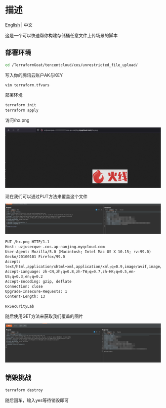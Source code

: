 # 描述

[English](./README.md) | 中文

这是一个可以快速帮你构建存储桶任意文件上传场景的脚本

## 部署环境

```bash
cd /TerraformGoat/tencentcloud/cos/unrestricted_file_upload/
```

写入你的腾讯云账户AK与KEY

```shell
vim terraform.tfvars
```

部署环境

```bash
terraform init
terraform apply
```

访问/hx.png

![image-20220425195047346](../../../images/image-20220425195047346.png)

现在我们可以通过PUT方法来覆盖这个文件

![image-20220425195122239](../../../images/image-20220425195122239.png)

```http
PUT /hx.png HTTP/1.1
Host: uzjusecqwe-.cos.ap-nanjing.myqcloud.com
User-Agent: Mozilla/5.0 (Macintosh; Intel Mac OS X 10.15; rv:99.0) Gecko/20100101 Firefox/99.0
Accept: text/html,application/xhtml+xml,application/xml;q=0.9,image/avif,image/webp,*/*;q=0.8
Accept-Language: zh-CN,zh;q=0.8,zh-TW;q=0.7,zh-HK;q=0.5,en-US;q=0.3,en;q=0.2
Accept-Encoding: gzip, deflate
Connection: close
Upgrade-Insecure-Requests: 1
Content-Length: 13

HxSecurityLab
```

随后使用GET方法来获取我们覆盖的图片

![image-20220425195153269](../../../images/image-20220425195153269.png)

## 销毁挑战

```bash
terraform destroy
```

随后回车，输入yes等待销毁即可
